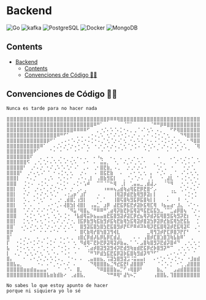 # Backend

![Go](https://img.shields.io/badge/Go-00ADD8?logo=go&logoColor=white)
![kafka](https://img.shields.io/badge/Apache%20Kafka-231F20?logo=apache-kafka&logoColor=white)
![PostgreSQL](https://img.shields.io/badge/PostgreSQL-316192?logo=postgresql&logoColor=white)
![Docker](https://img.shields.io/badge/Docker-2496ED?logo=docker&logoColor=white)
![MongoDB](https://img.shields.io/badge/MongoDB-47A248?logo=mongodb&logoColor=white)

## Contents

- [Backend](#backend)
  - [Contents](#contents)
  - [Convenciones de Código 👨‍💻](#convenciones-de-código-)

## <a name="codingConvenctions"></a>Convenciones de Código 👨‍💻

```
Nunca es tarde para no hacer nada

⣿⣿⣿⣿⣿⣿⣿⣿⣿⣿⣿⣿⣿⣿⣿⣿⣿⣿⣿⣿⣿⣿⣿⣿⣿⣿⣿⣿⣿⣿⡿⠿⠿⢿⣿⣿⣿⣿⣿⣿⣿⣿⣿⣿⣿⣿⣿⣿⣿⣿⣿⣿⣿⣿⣿⣿⣿⣿⣿⣿⣿⣿⣿⣿⣿⣿
⣿⣿⣿⣿⣿⣿⣿⣿⣿⣿⣿⣿⣿⣿⣿⣿⣿⣿⣿⣿⣿⣿⣿⣿⣿⣿⠿⠛⠁⠀⠀⠀⠀⠀⠀⠈⠉⠁⠀⠀⠀⠀⠀⠈⠛⠛⡿⠿⣿⣿⣿⣿⣿⣿⣿⣿⣿⣿⣿⣿⣿⣿⣿⣿⣿⣿
⣿⣿⣿⣿⣿⣿⣿⣿⣿⣿⣿⣿⣿⣿⣿⣿⣿⣿⣿⣿⠿⠿⠿⠿⠋⠀⠀⡀⠐⡈⠄⠡⠈⠄⡁⠂⠄⡀⢀⠈⠠⠁⢂⠡⠀⠄⡀⠀⠀⠋⠟⢿⣿⣿⣿⣿⣿⣿⣿⣿⣿⣿⣿⣿⣿⣿
⣿⣿⣿⣿⣿⣿⣿⣿⣿⣿⣿⣿⣿⣿⣿⠿⠛⠋⠁⠀⠀⡀⢀⠀⢀⠐⠠⢀⠡⠀⢂⠁⠌⠠⠐⢈⠠⢀⠂⠠⠀⠄⠂⠠⢈⠐⢀⠁⢂⠀⡀⠀⠙⠻⣿⣿⣿⣿⣿⣿⣿⣿⣿⣿⣿⣿
⣿⣿⣿⣿⣿⣿⣿⣿⣿⣿⣿⣿⡿⠋⠁⠀⢀⠠⠐⠈⠄⡐⠠⠐⠠⢈⠐⠠⢀⠁⢂⠈⡐⠠⠁⢂⠀⠂⠄⠡⢈⠀⠂⠄⠠⠈⠠⢈⠠⠐⢀⠐⡀⠀⠂⠻⣿⣿⣿⣿⣿⣿⣿⣿⣿⣿
⣿⣿⣿⣿⣿⣿⣿⣿⣿⣿⠿⠁⠀⠀⠄⡈⠄⡐⠈⡐⠠⠐⢀⠁⢂⠀⠐⢀⠂⡈⠄⡐⠠⢀⠁⢂⠈⠐⢈⠠⠀⠌⠐⡈⠄⠈⢀⠂⠄⡈⢀⠂⠠⢁⠀⠀⠈⢿⣿⣿⣿⣿⣿⣿⣿⣿
⣿⣿⣿⣿⣿⣿⣿⣿⠟⠁⠀⠀⠀⠁⠂⠀⠂⠀⠁⠀⠐⠈⠀⠀⠂⠀⠀⠀⠐⠀⠐⠀⠐⠀⠈⠀⠀⠁⠀⠀⠀⠈⠐⠀⠀⠁⠀⠀⠂⠀⠀⠂⠁⠀⠈⠀⠀⠀⠻⣿⣿⣿⣿⣿⣿⣿
⣿⣿⣿⣿⣿⣿⣿⠏⠀⠀⡀⠀⠄⠠⠀⠀⠄⡀⠀⠠⠀⠄⡀⢀⠀⠀⠄⠰⣄⠀⠀⠄⡀⠀⡀⠀⢀⠀⠄⡀⠠⠀⠀⠀⠀⠠⠀⠀⠀⡀⠄⠀⡀⠠⢀⠠⠀⡀⠀⣹⣿⣿⣿⣿⣿⣿
⣿⣿⣿⣿⣿⣿⠫⠀⢀⠐⡀⢁⠂⠄⠡⠈⠄⠠⠁⢂⠡⠀⠀⠄⠂⠀⠄⠀⣬⣤⡀⠀⠐⡀⠀⠌⡀⠌⢀⠐⡀⠂⠀⠀⡀⠀⠄⡀⠀⠀⠠⠁⠠⢁⠠⠀⠄⠐⠀⠐⢻⣿⣿⣿⣿⣿
⣿⣿⣿⣿⣿⠃⠀⢀⠂⠄⡐⠀⠂⠌⢀⠡⠈⠄⢁⠂⠠⠁⠀⡀⠄⠀⢀⠂⣿⣟⣷⡀⠠⢀⠀⠀⡐⢀⠂⡐⠠⠐⠀⠀⠀⢁⠂⢀⠀⠐⠀⠀⠀⠂⡐⠈⡀⠀⢈⠀⠈⣿⣿⣿⣿⣿
⣿⣿⣿⣿⠃⠀⢀⠂⠄⢂⠠⠁⠈⠀⠂⠠⢈⠐⡀⢂⠀⠀⡐⠠⠀⠀⠠⠀⣿⣯⣟⣷⠀⠀⠄⠀⠀⠄⠂⠐⡀⢂⠀⡄⠀⠂⡈⠄⠀⡀⠈⠀⠠⠁⠄⢂⠐⡀⠀⠀⠀⣿⣿⣿⣿⣿
⣿⣿⣿⡇⠀⠀⠂⠄⡈⠀⠀⠠⢀⠡⠀⠐⡀⠂⠄⠂⠀⠠⠐⠠⢀⡇⠀⢠⣿⣷⣻⣯⡇⠀⠀⡀⠈⠠⠈⡐⠠⠀⢀⢃⠀⠀⠐⢀⣼⣇⠀⠁⠠⢈⠐⡀⠂⠄⡀⠄⠀⣿⣿⣿⣿⣿
⣿⣿⣿⠀⠀⢈⠐⠠⠀⠠⢈⠐⡀⢀⠀⠂⠄⡁⠂⠀⠄⡁⠂⢡⠾⠀⠀⠉⠉⠈⠉⠓⢿⠀⢀⡇⠀⢁⣤⣤⣀⢀⣾⣼⡠⠀⠀⠈⠙⠻⠀⠀⠐⡀⠂⠐⡈⠠⠀⠀⠀⣿⣿⣿⣿⣿
⣿⣿⡇⠀⠀⢂⠈⠀⢀⠂⠄⠂⡀⠂⡈⠐⠠⠐⠀⡐⠀⢀⠄⢀⠀⠀⠀⠀⠀⠰⠶⠶⢦⣠⣾⢷⣴⢿⣯⣟⡿⣟⣿⠊⡠⠀⠀⠀⠀⢀⡀⠀⢁⠠⠁⠂⠄⠁⠀⠀⢰⣿⣿⣿⣿⣿
⣿⣿⡇⠀⠀⠂⠌⠀⡀⠂⠌⠐⡀⠡⢀⠁⠀⠠⢐⣠⡶⠁⣰⡏⠀⠀⠀⠠⠀⠀⠀⠀⢸⢿⣽⡿⣾⣟⣷⢿⣻⡿⣽⡆⡇⠀⠀⠀⡀⠈⠉⠀⠀⠠⢈⠐⢈⠀⢀⣐⣼⣿⣿⣿⣿⣿
⣿⣿⡇⠀⠀⠡⢀⠀⠄⠁⢂⠁⠀⠂⠀⢀⠂⢀⣾⣿⡁⢰⣻⡇⠀⠀⠀⠁⡀⠁⠀⠀⢸⣿⢯⣿⢷⣻⣯⡿⣯⣿⢷⡇⡇⠀⠀⠀⠄⠀⠀⠸⠀⠐⡀⠈⠀⠀⠚⢿⣿⣿⣿⣿⣿⣿
⣿⣿⡇⠀⠀⠡⠀⠄⠀⠈⠀⠀⠠⠐⠈⡀⠄⢼⣿⣳⡇⢼⣿⡇⠀⢠⣤⣁⠀⣰⡿⠀⣼⣟⣯⡿⣯⣟⡾⣽⡷⣯⢿⣏⢿⠀⠸⣦⣤⣴⠂⣸⣄⠀⠠⠁⠂⠄⡀⠀⠙⣿⣿⣿⣿⣿
⣿⣿⣿⠀⠀⠁⠌⠠⠁⠌⠠⠁⠂⢁⠂⠄⠀⠀⠈⠻⣥⠘⢿⣿⣄⠈⠛⠿⠿⠛⢁⣴⢿⡽⣷⣟⡷⣯⢿⣽⠻⣯⣟⣯⣯⣳⣀⠈⠉⣁⣴⡿⣿⢦⠀⠈⡐⠠⠐⡀⠀⠸⣿⣿⣿⣿
⣿⣿⣿⠀⠀⠈⠄⡁⠂⠈⠄⠂⢁⠀⢂⠈⠄⢈⠐⠀⠘⣧⣾⢿⣭⡷⣦⣤⣤⣶⣟⣯⣿⣻⣽⡾⣽⣏⡿⣞⣦⢿⡽⣾⡽⣯⢿⣿⣻⣯⢷⣻⡽⣟⡆⠀⠐⠠⠁⡐⠀⠀⠙⠻⣿⣿
⣿⣿⡇⠀⠀⡁⢂⠐⠈⠄⢂⠈⠠⠐⡀⠌⢀⠂⡈⠐⡀⢸⣯⡿⣷⣻⢷⣯⣷⣻⡾⣯⢷⣟⣷⢿⣳⣯⢿⣽⡾⣿⣽⣳⡿⣽⡿⣞⣷⣯⢿⣳⣟⣯⣧⠀⠀⡁⢂⠐⠀⠀⢠⠀⠈⢿
⣿⣿⠁⠀⠠⠐⡀⠌⠐⡀⢂⠈⡐⠠⠐⢀⠂⡐⢀⠡⠀⠀⣿⣻⣽⣯⣿⣳⣿⣳⣟⣯⣿⣻⡾⡟⠯⠟⠿⠾⠽⠷⢿⡽⣟⣯⣿⢿⣽⡾⣟⣯⢿⣽⠯⠀⢀⠐⡀⠂⠄⠀⢿⠃⠀⠘
⣿⡟⠀⠀⠀⠁⠀⠂⠁⠀⠂⠐⠀⠂⠁⠂⠀⠐⠀⠀⠈⠀⣿⢏⣷⢿⡞⣿⢳⣿⣹⢻⢾⣇⠀⠀⠀⠀⠀⠀⠀⠀⣀⢿⢻⣹⡾⡟⣏⡿⣿⡹⡟⡏⠃⠀⠀⠐⠀⠂⠀⠀⠀⠀⠀⠀
⣿⠁⠀⠀⡀⠠⢀⠀⠀⠄⠀⡀⠄⠀⢀⠀⠄⡀⠄⢀⠀⢰⣿⣎⡿⣾⡼⣧⡿⣧⡿⣏⣾⣼⡀⠀⠀⠀⠄⠠⠀⢠⣿⡾⣏⣿⣱⣿⣹⢷⣧⣷⠿⠁⠀⢀⠀⠀⠀⠀⠀⠀⠀⠀⢀⣶
⡏⠀⠀⠂⠄⡁⠄⠂⡁⠌⠐⠀⠄⡁⠂⠀⠂⠄⠐⠀⢂⠀⠻⣾⢿⠍⣟⡷⣟⡿⣽⢿⣽⡾⣷⣤⡀⠁⠈⠄⣠⣿⢷⣿⣻⡽⣟⣾⡽⣿⠾⠙⠀⢀⠐⡀⢂⠐⠠⠀⠄⠀⣠⣾⣿⣿
⣧⠀⠀⡁⠂⠄⢂⠐⡀⠐⠈⡀⠂⢀⠂⠈⠐⢈⠠⠀⠂⠠⠀⠈⢁⣴⡾⣿⣽⣻⣽⣻⢾⡽⣟⣾⣻⢷⣶⣾⣟⣯⡿⣞⡷⣿⣻⡽⠛⠉⠀⢀⠐⡀⢂⠐⠠⠈⡀⠁⣠⣾⣿⣿⣿⣿
⡇⠀⠠⢀⠁⠐⡀⢂⠠⠁⢂⠀⠡⠀⠂⠄⠈⠠⠐⠀⠐⠀⠀⠀⠈⠛⠹⠟⣾⣳⣯⣟⣯⡿⣽⡷⣯⣿⢷⣻⣾⡽⠻⠙⠋⠁⠀⠀⡀⠄⠂⠄⠂⡐⠀⠀⠁⠀⢲⣿⣿⣿⣿⣿⣿⣿
⣿⡄⠀⠀⠀⠂⠀⠄⠂⡈⠄⡈⠄⠡⢈⠠⢀⠀⠈⠐⠠⠀⠄⠀⢀⣤⣶⣶⣦⡀⢩⣽⣳⣿⣻⣽⣩⠨⣭⣤⣤⡆⠀⠀⠄⠂⢁⠂⠐⠠⢈⠐⠠⠀⠐⣸⣶⣾⣿⣿⣿⣿⣿⣿⣿⣿
⣿⣿⣧⣤⡀⠀⠀⠀⠀⠐⠠⠀⠄⠁⡀⠂⠄⠂⠌⠀⠄⠀⠀⠀⠀⠙⢿⣿⣿⣿⣦⣈⠻⣞⣯⣟⠇⣼⣿⣿⡿⠁⠀⠀⠀⠈⠠⠈⠄⡁⠀⠂⢁⢀⣼⣿⣿⣿⣿⣿⣿⣿⣿⣿⣿⣿
⣿⣿⣿⣿⣿⣶⣶⣾⣶⣤⣤⣤⠂⠀⠀⠈⠀⠐⠈⠄⠀⣿⡀⠀⠀⠀⠀⠙⠿⣿⣿⣿⣷⣤⡉⠋⠰⢿⣿⡿⠃⠀⠀⠀⠀⣷⣄⠈⠀⠀⣠⣴⣾⣿⣿⣿⣿⣿⣿⣿⣿⣿⣿⣿⣿⣿
⣿⣿⣿⣿⣿⣿⣿⣿⣿⣿⣿⣿⣧⣶⣷⣾⣷⠔⠀⢀⣴⣿⣧⡀⠀⠀⠀⠀⠀⠀⠙⠛⠿⢿⠃⣼⢳⠦⡉⠀⠀⠀⠀⠀⢠⣿⣿⣧⡀⢹⣿⣿⣿⣿⣿⣿⣿⣿⣿⣿⣿⣿⣿⣿⣿⣿

No sabes lo que estoy apunto de hacer
porque ni siquiera yo lo sé
```
